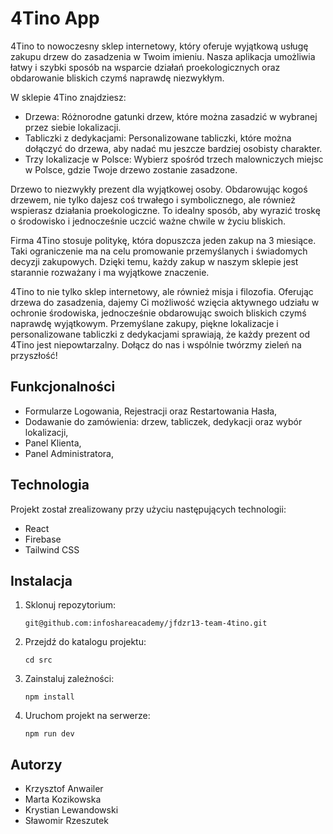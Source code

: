 # 4Tino App

4Tino to nowoczesny sklep internetowy, który oferuje wyjątkową usługę zakupu drzew do zasadzenia w Twoim imieniu. Nasza aplikacja umożliwia łatwy i szybki sposób na wsparcie działań proekologicznych oraz obdarowanie bliskich czymś naprawdę niezwykłym.

W sklepie 4Tino znajdziesz:

- Drzewa: Różnorodne gatunki drzew, które można zasadzić w wybranej przez siebie lokalizacji.
- Tabliczki z dedykacjami: Personalizowane tabliczki, które można dołączyć do drzewa, aby nadać mu jeszcze bardziej osobisty charakter.
- Trzy lokalizacje w Polsce: Wybierz spośród trzech malowniczych miejsc w Polsce, gdzie Twoje drzewo zostanie zasadzone.

Drzewo to niezwykły prezent dla wyjątkowej osoby. Obdarowując kogoś drzewem, nie tylko dajesz coś trwałego i symbolicznego, ale również wspierasz działania proekologiczne. To idealny sposób, aby wyrazić troskę o środowisko i jednocześnie uczcić ważne chwile w życiu bliskich.

Firma 4Tino stosuje politykę, która dopuszcza jeden zakup na 3 miesiące. Taki ograniczenie ma na celu promowanie przemyślanych i świadomych decyzji zakupowych. Dzięki temu, każdy zakup w naszym sklepie jest starannie rozważany i ma wyjątkowe znaczenie.

4Tino to nie tylko sklep internetowy, ale również misja i filozofia. Oferując drzewa do zasadzenia, dajemy Ci możliwość wzięcia aktywnego udziału w ochronie środowiska, jednocześnie obdarowując swoich bliskich czymś naprawdę wyjątkowym. Przemyślane zakupy, piękne lokalizacje i personalizowane tabliczki z dedykacjami sprawiają, że każdy prezent od 4Tino jest niepowtarzalny. Dołącz do nas i wspólnie twórzmy zieleń na przyszłość!

## Funkcjonalności

- Formularze Logowania, Rejestracji oraz Restartowania Hasła,
- Dodawanie do zamówienia: drzew, tabliczek, dedykacji oraz wybór lokalizacji,
- Panel Klienta,
- Panel Administratora,

## Technologia

Projekt został zrealizowany przy użyciu następujących technologii:

- React
- Firebase
- Tailwind CSS

## Instalacja

1. Sklonuj repozytorium:

   `git@github.com:infoshareacademy/jfdzr13-team-4tino.git`

2. Przejdź do katalogu projektu:

   `cd src`

3. Zainstaluj zależności:

   `npm install`

4. Uruchom projekt na serwerze:

   `npm run dev`

## Autorzy

- Krzysztof Anwailer
- Marta Kozikowska
- Krystian Lewandowski
- Sławomir Rzeszutek
